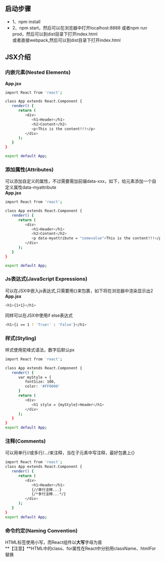 
## 启动步骤
* 1、npm install
* 2、npm start，然后可以在浏览器中打开localhost:8888
或者npm run prod，然后可以到dist目录下打开index.html <br/>
或者直接webpack,然后可以到dist目录下打开index.html

## JSX介绍

### 内嵌元素(Nested Elements)
**App.jsx**
```bash
import React from 'react';

class App extends React.Component {
   render() {
      return (
         <div>
            <h1>Header</h1>
            <h2>Content</h2>
            <p>This is the content!!!</p>
         </div>
      );
   }
}

export default App;
```
### 添加属性(Attributes)
可以添加自定义的属性，不过需要需加前缀data-xxx，如下，给元素添加一个自定义属性data-myattribute <br/>
**App.jsx**
```bash
import React from 'react';

class App extends React.Component {
   render() {
      return (
         <div>
            <h1>Header</h1>
            <h2>Content</h2>
            <p data-myattribute = "somevalue">This is the content!!!</p>
         </div>
      );
   }
}

export default App;
```
### Js表达式(JavaScript Expressions)
可以在JSX中嵌入js表达式,只需要用{}来包裹，如下将在浏览器中渲染显示出2  <br/>
**App.jsx**
```bash
<h1>{1+1}</h1>
```
同样可以在JSX中使用if else表达式
```bash
<h1>{i == 1 ? 'True!' : 'False'}</h1>
```
### 样式(Styling)
样式使用驼峰式语法，数字后默认px
```bash
import React from 'react';

class App extends React.Component {
   render() {
      var myStyle = {
         fontSize: 100,
         color: '#FF0000'
      }
      return (
         <div>
            <h1 style = {myStyle}>Header</h1>
         </div>
      );
   }
}
export default App;
```
### 注释(Comments)
可以用单行//或多行/*...*/来注释，当在子元素中写注释，最好包裹上{}
```bash
import React from 'react';
class App extends React.Component {
   render() {
      return (
         <div>
            <h1>Header</h1>
            {//单行注释...}
            {/*多行注释...*/}
         </div>
      );
   }
}
export default App;
```
### **命令约定(Naming Convention)**
HTML标签使用小写，而React组件以**大写**字母为首  <br />
**【注意】**HTML中的class、for属性在React中分别用className、htmlFor替换
